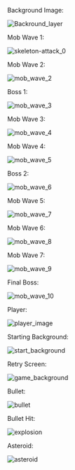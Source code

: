 Background Image: 



![Backround_layer](https://github.com/Aasrith123/Aasrith-Vemulapalli/assets/146471566/d8d6a26b-6442-42c9-b27c-6f4102be90e9)




Mob Wave 1: 



![skeleton-attack_0](https://github.com/Aasrith123/Aasrith-Vemulapalli/assets/146471566/bac667b0-946b-438f-912b-9a5f56f8bf86)


Mob Wave 2: 

![mob_wave_2](https://github.com/Aasrith123/Aasrith-Vemulapalli/assets/146471566/0266d2c9-06dd-493a-a518-b77ee54a2fac)

Boss 1: 

![mob_wave_3](https://github.com/Aasrith123/Aasrith-Vemulapalli/assets/146471566/713ffb27-bd60-423d-90b5-75b989f8b7c5)

Mob Wave 3: 



![mob_wave_4](https://github.com/Aasrith123/Aasrith-Vemulapalli/assets/146471566/cd5ad78a-f8fd-452e-9ff2-7aaaa884fe0c)


Mob Wave 4: 

![mob_wave_5](https://github.com/Aasrith123/Aasrith-Vemulapalli/assets/146471566/644341dc-4edd-46af-958e-8e692c76095d)


Boss 2: 

![mob_wave_6](https://github.com/Aasrith123/Aasrith-Vemulapalli/assets/146471566/7aff73f5-8882-4419-bea2-b08f1cd880b8)


Mob Wave 5:

![mob_wave_7](https://github.com/Aasrith123/Aasrith-Vemulapalli/assets/146471566/95ae5041-bff3-42ed-a546-344dac1e50ee)


Mob Wave 6: 


![mob_wave_8](https://github.com/Aasrith123/Aasrith-Vemulapalli/assets/146471566/ca5e45f0-c5d7-4e13-8520-097d7ff06ac8)

Mob Wave 7: 


![mob_wave_9](https://github.com/Aasrith123/Aasrith-Vemulapalli/assets/146471566/5ec050e5-a0cd-45bd-b76c-ac939e8f2333)

Final Boss: 


![mob_wave_10](https://github.com/Aasrith123/Aasrith-Vemulapalli/assets/146471566/5ea80ec2-0946-413a-b553-0b669ce6cf82)



Player: 

![player_image](https://github.com/Aasrith123/Aasrith-Vemulapalli/assets/146471566/51919af0-3c5c-406b-95e9-2983e6f36180)

Starting Background: 

![start_background](https://github.com/Aasrith123/Aasrith-Vemulapalli/assets/146471566/ab72dbd7-0184-4ba2-8fbf-a8829bacf3a6)

Retry Screen:

![game_background](https://github.com/Aasrith123/Aasrith-Vemulapalli/assets/146471566/995bc87d-cd6d-4fdd-b65d-b94bdbd97b50)


Bullet: 

![bullet](https://github.com/Aasrith123/Aasrith-Vemulapalli/assets/146471566/7139dc27-dc2e-4aca-852b-b1a1418acd76)

Bullet Hit: 

![explosion](https://github.com/Aasrith123/Aasrith-Vemulapalli/assets/146471566/8604b0de-8090-43a8-ac2a-71264c01e5fe)

Asteroid: 

![asteroid](https://github.com/Aasrith123/Aasrith-Vemulapalli/assets/146471566/52ae7c6f-c4c7-44bd-aac7-684374345bd1)
